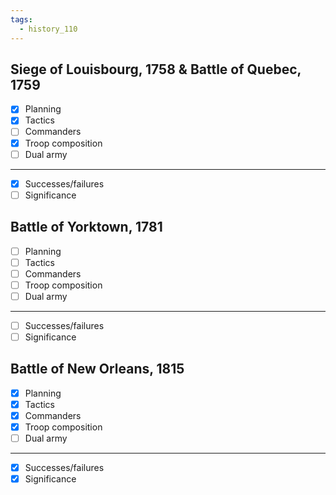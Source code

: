 ```yaml
---
tags:
  - history_110
---
```


## Siege of Louisbourg, 1758 & Battle of Quebec, 1759

- [x] Planning
- [x] Tactics
- [ ] Commanders
- [x] Troop composition
- [ ] Dual army
---
- [x] Successes/failures
- [ ] Significance

## Battle of Yorktown, 1781

- [ ] Planning
- [ ] Tactics
- [ ] Commanders
- [ ] Troop composition
- [ ] Dual army
---
- [ ] Successes/failures
- [ ] Significance

## Battle of New Orleans, 1815

- [x] Planning
- [x] Tactics
- [x] Commanders
- [x] Troop composition
- [ ] Dual army
---
- [x] Successes/failures
- [x] Significance